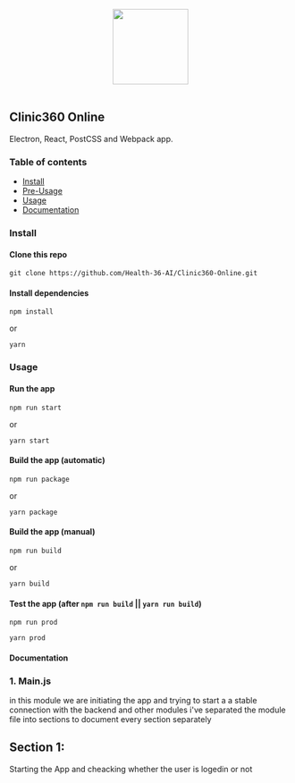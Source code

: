 <p align="center">
  <img src="https://cdn.rawgit.com/alexdevero/electron-react-webpack-boilerplate/master/docs/images/electron-react-webpack-boilerplate.png" width="135" align="center">
  <br>
  <br>
</p>

## Clinic360 Online

Electron, React, PostCSS and Webpack app.

### Table of contents

- [Install](#install)
- [Pre-Usage](#pre-usage)
- [Usage](#usage)
- [Documentation](#documentation)

### Install

#### Clone this repo

```
git clone https://github.com/Health-36-AI/Clinic360-Online.git
```

#### Install dependencies

```
npm install
```

or

```
yarn
```

### Usage

#### Run the app

```
npm run start
```

or

```
yarn start
```

#### Build the app (automatic)

```
npm run package
```

or

```
yarn package
```

#### Build the app (manual)

```
npm run build
```

or

```
yarn build
```

#### Test the app (after `npm run build` || `yarn run build`)

```
npm run prod
```

```
yarn prod
```

#### Documentation 


### 1. Main.js
in this module we are initiating the app and trying to start a a stable connection with the backend and other modules
i've separated the module file into sections to document every section separately

## Section 1:
Starting the App and cheacking whether the user is logedin or not
